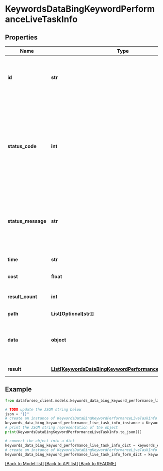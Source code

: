 # KeywordsDataBingKeywordPerformanceLiveTaskInfo


## Properties

Name | Type | Description | Notes
------------ | ------------- | ------------- | -------------
**id** | **str** | task identifier unique task identifier in our system in the UUID format | [optional] 
**status_code** | **int** | status code of the task generated by DataForSEO, can be within the following range: 10000-60000 you can find the full list of the response codes here | [optional] 
**status_message** | **str** | informational message of the task you can find the full list of general informational messages here | [optional] 
**time** | **str** | execution time, seconds | [optional] 
**cost** | **float** | total tasks cost, USD | [optional] 
**result_count** | **int** | number of elements in the result array | [optional] 
**path** | **List[Optional[str]]** | URL path | [optional] 
**data** | **object** | contains the same parameters that you specified in the POST request | [optional] 
**result** | [**List[KeywordsDataBingKeywordPerformanceLiveResultInfo]**](KeywordsDataBingKeywordPerformanceLiveResultInfo.md) | array of results | [optional] 

## Example

```python
from dataforseo_client.models.keywords_data_bing_keyword_performance_live_task_info import KeywordsDataBingKeywordPerformanceLiveTaskInfo

# TODO update the JSON string below
json = "{}"
# create an instance of KeywordsDataBingKeywordPerformanceLiveTaskInfo from a JSON string
keywords_data_bing_keyword_performance_live_task_info_instance = KeywordsDataBingKeywordPerformanceLiveTaskInfo.from_json(json)
# print the JSON string representation of the object
print(KeywordsDataBingKeywordPerformanceLiveTaskInfo.to_json())

# convert the object into a dict
keywords_data_bing_keyword_performance_live_task_info_dict = keywords_data_bing_keyword_performance_live_task_info_instance.to_dict()
# create an instance of KeywordsDataBingKeywordPerformanceLiveTaskInfo from a dict
keywords_data_bing_keyword_performance_live_task_info_form_dict = keywords_data_bing_keyword_performance_live_task_info.from_dict(keywords_data_bing_keyword_performance_live_task_info_dict)
```
[[Back to Model list]](../README.md#documentation-for-models) [[Back to API list]](../README.md#documentation-for-api-endpoints) [[Back to README]](../README.md)


